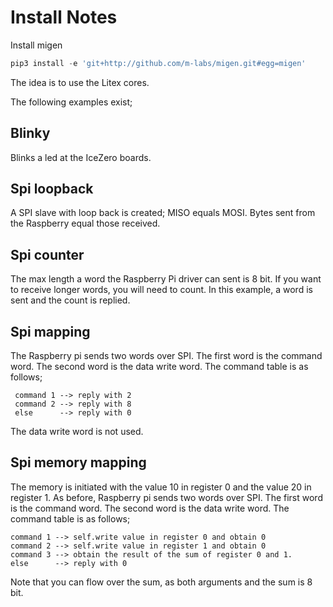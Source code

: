 # Install Notes
Install migen
```python
pip3 install -e 'git+http://github.com/m-labs/migen.git#egg=migen'
```
The idea is to use the Litex cores.

The following examples exist;

## Blinky
Blinks a led at the IceZero boards.

## Spi loopback
A SPI slave with loop back is created; MISO equals MOSI. Bytes sent from the Raspberry equal those received.

## Spi counter
The max length a word the Raspberry Pi driver can sent is 8 bit. If you want to receive longer words, you will need to count. In this example, a word is sent and the count is replied.

## Spi mapping
The Raspberry pi sends two words over SPI. The first word is the command word. The second word is the data write word.
The command table is as follows;
```
 command 1 --> reply with 2
 command 2 --> reply with 8
 else      --> reply with 0
```
The data write word is not used.

## Spi memory mapping
The memory is initiated with the value 10 in register 0 and the value 20 in register 1.
As before, Raspberry pi sends two words over SPI. The first word is the command word. 
The second word is the data write word.
The command table is as follows;
```
command 1 --> self.write value in register 0 and obtain 0
command 2 --> self.write value in register 1 and obtain 0
command 3 --> obtain the result of the sum of register 0 and 1.
else      --> reply with 0
```
Note that you can flow over the sum, as both arguments and the sum is 8 bit.


<!--
## Laser scanner
# de host stuurt een willekeurig woordt, het krijgt ik wil data of ik wil geen data terug
# als de status is geef data, dan stuurt de raspberry data
# als de slave voldoende ontvangen heeft, dan leest de slave de data uit, de status wordt ik wil geen data
# als de slave niet voldoende ontvangen heeft, dan zegt de slave ik wil data
 -->
